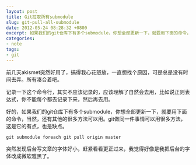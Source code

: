 ```yaml
---
layout: post
title: Git拉取所有submodule
slug: git-pull-all-submodule
date: 2012-05-24 08:28:32 +0800
excerpt: 如果我们的git仓库下有多个submodule，你想全部更新一下，就要用下面的命令，当然，还有其他的很多方法可以用。git做同一件事情可以用很多方法，这是它的有点，也是缺点。
categories:
- note
tags:
- git
---
```


前几天akismet突然好用了，搞得我心花怒放，一直想找个原因，可是总是没有时间去弄。所有凑合着吧。

记录一下这个命令行，其实不应该记录的，应该理解了自然会去用，比如说正则表达式，你不能每个都去记录下来，然后再去用。

好的，如果我们的git仓库下有多个submodule，你想全部更新一下，就要用下面的命令，当然，还有其他的很多方法可以用。git做同一件事情可以用很多方法，这是它的有点，也是缺点。

	git submodule foreach git pull origin master

突然发现后台写文章的字体好小，赶紧看看更正过来，我觉得好像是我把后台的字体改成微软雅黑了。

